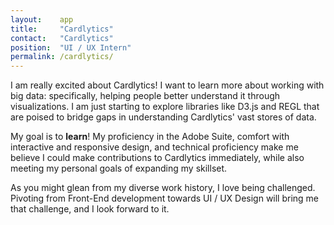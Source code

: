 ```yaml
---
layout:    app
title:     "Cardlytics"
contact:   "Cardlytics"
position:  "UI / UX Intern"
permalink: /cardlytics/
---
```

<p>
    I am really excited about Cardlytics! I want to learn more about working with big data: specifically, helping people better understand it through visualizations. I am just starting to explore libraries like D3.js and REGL that are poised to bridge gaps in understanding Cardlytics' vast stores of data.
</p>
<p>
    My goal is to <strong>learn</strong>! My proficiency in the Adobe Suite, comfort with interactive and responsive design, and technical proficiency make me believe I could make contributions to Cardlytics immediately, while also meeting my personal goals of expanding my skillset.
</p>
<p>
    As you might glean from my diverse work history, I love being challenged. Pivoting from Front-End development towards UI / UX Design will bring me that challenge, and I look forward to it.
</p>
